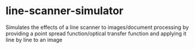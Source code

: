 # line-scanner-simulator
Simulates the effects of a line scanner to images/document processing by providing a point spread function/optical transfer function and applying it line by line to an image
